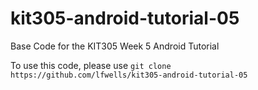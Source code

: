 # kit305-android-tutorial-05
Base Code for the KIT305 Week 5 Android Tutorial

To use this code, please use
`git clone https://github.com/lfwells/kit305-android-tutorial-05`
